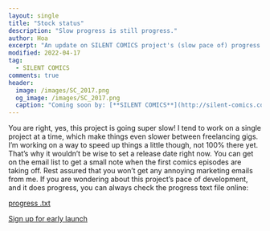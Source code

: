 ```yaml
---
layout: single
title: "Stock status"
description: "Slow progress is still progress."
author: Hoa
excerpt: "An update on SILENT COMICS project's (slow pace of) progress."
modified: 2022-04-17
tag:
  - SILENT COMICS
comments: true
header:
  image: /images/SC_2017.png
  og_image: /images/SC_2017.png
  caption: "Coming soon by: [**SILENT COMICS**](http://silent-comics.com)"
---
```

You are right, yes, this project is going super slow! I tend to work on a single project at a time, which make things even slower between freelancing gigs. I’m working on a way to speed up things a little though, not 100% there yet. That’s why it wouldn’t be wise to set a release date right now. You can get on the email list to get a small note when the first comics episodes are taking off. Rest assured that you won’t get any annoying marketing emails from me. If you are wondering about this project’s pace of development, and it does progress, you can always check the progress text file online:

<div markdown="0"><a href="https://silentcomics.com/silent-comics-project-progress-graph" class="btn btn--success tr">progress .txt</a></div>

<a href="http://eepurl.com/RxmEn" class="btn btn--primary">Sign up for early launch</a>
